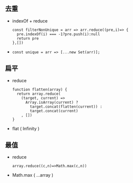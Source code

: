 ## 去重
- indexOf + reduce
  ```
  const filterNonUnique = arr => arr.reduce((pre,i)=> {
    pre.indexOf(i) === -1?pre.push(i):null
    return pre
  },[])
  ```
- `const unique = arr => [...new Set(arr)];`
## 扁平
- reduce
  ```
  function flatten(array) {
    return array.reduce(
      (target, current) =>
        Array.isArray(current) ?
          target.concat(flatten(current)) :
          target.concat(current)
      , [])
  }  
  ```
- flat ( Infinity )
## 最值
- reduce

  `array.reduce((c,n)=>Math.max(c,n))`
- Math.max ( ...array )  
 
